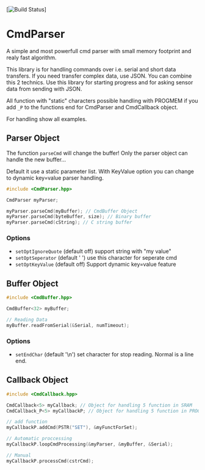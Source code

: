 [![Build Status](https://travis-ci.org/pvizeli/CmdParser.svg?branch=master)]

# CmdParser
A simple and most powerfull cmd parser with small memory footprint and realy
fast algorithm.

This library is for handling commands over i.e. serial and short data transfers.
If you need transfer complex data, use JSON. You can combine this 2 technics.
Use this library for starting progress and for asking sensor data from sending
with JSON.

All function with "static" characters possible handling with PROGMEM if you
add ```_P``` to the functions end for CmdParser and CmdCallback object.

For handling show all examples.

## Parser Object

The function ```parseCmd``` will change the buffer! Only the parser object can
handle the new buffer...

Default it use a static parameter list. With KeyValue option you can change
to dynamic key=value parser handling.

```c++
#include <CmdParser.hpp>

CmdParser myParser;

myParser.parseCmd(myBuffer); // CmdBuffer Object
myParser.parseCmd(byteBuffer, size); // Binary buffer
myParser.parseCmd(cString); // C string buffer

```

### Options
- ```setOptIgnoreQuote``` (default off) support string with "my value"
- ```setOptSeperator``` (default ' ') use this character for seperate cmd
- ```setOptKeyValue``` (default off) Support dynamic key=value feature


## Buffer Object

```c++
#include <CmdBuffer.hpp>

CmdBuffer<32> myBuffer;

// Reading Data
myBuffer.readFromSerial(&Serial, numTimeout);
```

### Options
- ```setEndChar``` (default '\n') set character for stop reading. Normal is a line end.

## Callback Object

```c++
#include <CmdCallback.hpp>

CmdCallback<5> myCallback; // Object for handling 5 function in SRAM
CmdCallback_P<5> myCallbackP; // Object for handling 5 function in PROGMEM

// add function
myCallbackP.addCmd(PSTR("SET"), &myFunctForSet);

// Automatic proccessing
myCallbackP.loopCmdProcessing(&myParser, &myBuffer, &Serial);

// Manual
myCallbackP.processCmd(cstrCmd);
```
